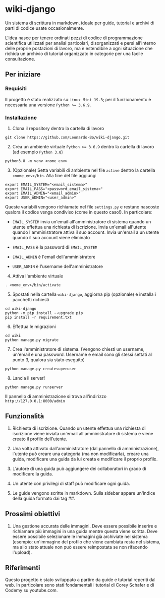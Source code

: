 # wiki-django 

Un sistema di scrittura in markdown, ideale per guide, tutorial e archivi di parti di codice usate occasionalmente. 

L'idea nasce per tenere ordinati pezzi di codice di programmazione scientifica utilizzati per analisi particolari, disorganizzati e persi all'interno delle proprie postazioni di lavoro, ma è estendibile a ogni situazione che richida un archivio di tutorial organizzato in categorie per una facile consultazione.


## Per iniziare

### Requisiti  

Il progetto è stato realizzato su ```Linux Mint 19.3```; per il funzionamento è necessaria una versione ```Python >= 3.6.9```.

### Installazione 

1. Clona il repository dentro la cartella di lavoro

```
git clone https://github.com/Leonardo-Bo/wiki-django.git
```

2. Crea un ambiente virtuale ```Python >= 3.6.9``` dentro la cartella di lavoro (ad esempio ```Python 3.8```)

```
python3.8 -m venv <nome_env>
```

3. (Opzionale) Setta variabili di ambiente nel file ```active``` dentro la cartella ```<nome_env>/bin```. Alla fine del file aggiungi

```
export EMAIL_SYSTEM="<email_sistema>"
export EMAIL_PASS="<password_email_sistema>"
export EMAIL_ADMIN="<email_admin>"
export USER_ADMIN="<user_admin>"
```

Queste variabili vengono richiamate nel file ```settings.py``` e restano nascoste qualora il codice venga condiviso (come in questo caso!). In particolare:

* ```EMAIL_SYSTEM``` invia un'email all'amministratore di sistema quando un utente effettua una richiesta di iscrizione. Invia un'email all'utente quando l'amministratore attiva il suo account. Invia un'email a un utente quando il suo account viene eliminato

* ```EMAIL_PASS``` è la password di ```EMAIL_SYSTEM```

* ```EMAIL_ADMIN``` è l'email dell'amministratore

* ```USER_ADMIN``` è l'username dell'amministratore

4. Attiva l'ambiente virtuale

```
. <nome_env>/bin/activate
```

5. Spostati nella cartella ```wiki-django```, aggiorna pip (opzionale) e installa i pacchetti richiesti

```
cd wiki-django
python -m pip install --upgrade pip
pip install -r requirement.txt
```

6. Effettua le migrazioni

```
cd wiki
python manage.py migrate
```

7. Crea l'amministratore di sistema. (Vengono chiesti un username, un'email e una password. Username e email sono gli stessi settati al punto 3, qualora sia stato eseguito) 

```
python manage.py createsuperuser
```

8. Lancia il server!

```
python manage.py runserver
```

Il pannello di amministrazione si trova all'indirizzo ```http://127.0.0.1:8000/admin```

## Funzionalità 

1. Richiesta di iscrizione. Quando un utente effettua una richiesta di iscrizione viene inviata un'email all'amministratore di sistema e viene creato il profilo dell'utente. 

2. Una volta attivato dall'amministratore (dal pannello di amministrazione), l'utente può creare una categoria (ma non modificarla), creare una guida, modificare una guida da lui creata e modificare il proprio profilo.

3. L'autore di una guida può aggiungere dei collaboratori in grado di modificare la guida.

4. Un utente con privilegi di staff può modificare ogni guida.

5. Le guide vengono scritte in markdown. Sulla sidebar appare un'indice della guida formato dai tag \#\#.

## Prossimi obiettivi 

1. Una gestione accurata delle immagini. Deve essere possibile inserire e richiamare più immagini in una guida mentre questa viene scritta. Deve essere possibile selezionare le immagini già archiviate nel sistema (esempio: un'immagine del profilo che viene cambiata resta nel sistema, ma allo stato attuale non può essere reimpostata se non rifacendo l'upload).

## Riferimenti 

Questo progetto è stato sviluppato a partire da guide e tutorial reperiti dal web. In particolare sono stati fondamentali i tutorial di Corey Schafer e di Codemy su youtube.com.
